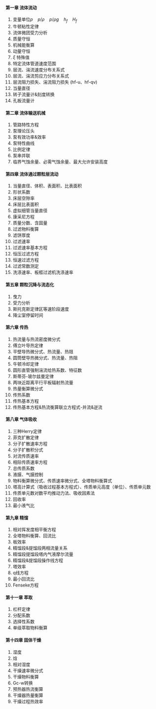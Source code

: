 #### 第一章 流体流动
1. 变量单位$p~~~~{p}/{\rho}~~~~{p}/{\rho g}~~~~h_f~~~~H_f$
2. 牛顿粘性定律
3. 流体微团受力分析
4. 质量守恒
5. 机械能衡算
6. 动量守恒
7. $\xi$ 特殊值
8. 特定流体管道速度范围
9. 层流、湍流速度分布关系式
10. 层流、湍流剪应力分布关系式
11. 层流阻力损失、湍流阻力损失 (hf-u、hf-qv)
12. 当量直径
13. 转子流量计&刻度转换
14. 孔板流量计

#### 第二章 流体输送机械
1. 管路特性方程
2. 泵理论压头
3. 泵有效功率&效率
4. 泵特性曲线
5. 比例定律
6. 泵串并联
7. 临界气蚀余量、必需气蚀余量、最大允许安装高度

#### 第四章 流体通过颗粒层流动
1. 当量直径、体积、表面积、比表面积
2. 形状系数
3. 床层空隙率
4. 床层比表面积
5. 虚拟细管当量直径
6. 康采尼方程
7. 质量分数、含固量
8. 过滤物料衡算
9. 滤饼厚度
10. 过滤速率
11. 过滤速率基本方程
12. 恒压过滤方程
13. 恒速过滤方程
14. 过滤常数测定
15. 洗涤速率、板框过滤机洗涤速率
#### 第五章 颗粒沉降与流态化
1. 曳力
2. 受力分析
3. 斯托克斯定律区等速阶段速度
4. 降尘室停留时间

#### 第六章 传热
1. 热流量与热流密度微分式
2. 傅立叶导热定律
3. 平壁导热微分式、热流量、热阻
4. 圆筒壁导热微分式、热流量、热阻
5. 牛顿冷却定律
6. 圆形直管强制湍流给热系数、特征数
7. 斯蒂芬-玻尔兹曼定律
8. 两块近距离平行平板辐射热流量
9. 热量衡算微分式
10. 传热系数
11. 传热基本方程
12. 传热基本方程&热流衡算联立方程式-并流&逆流

#### 第八章 气体吸收
1. 三种Herry定律
2. 菲克扩散定律
3. 分子扩散速率方程
4. 分子扩散积分式
5. 对流传质速率
6. 相际传质速率方程
7. 总传质系数
8. 液膜、气膜控制
9. 物料衡算微分式、传质速率微分式、全塔物料衡算式
10. 塔高计算式（吸收过程基本方程式）、传质单元高度（单位）、传质单元数
11. 传质单元数对数平均推动力法、吸收因素法
12. 回收率
13. 最小液气比

#### 第九章 精馏
1. 相对挥发度相平衡方程
2. 全塔物料衡算、回流比
3. 板效率
4. 精馏段&提馏段两相流量关系
5. 精馏段提馏段塔内气液摩尔流量
6. 精馏段&提馏段操作线方程
7. 塔效率
8. q线方程
9. 最小回流比
10. Fenseke方程

#### 第十一章 萃取
1. 杠杆定律
2. 分配系数
3. 选择性系数
4. 单级萃取物料衡算


#### 第十四章 固体干燥
1. 湿度
2. 焓
3. 相对湿度
4. 干燥速率微分式
5. 干燥物料衡算
6. Gc-w转换
7. 预热器热流衡算
8. 干燥器热量衡算
9. 干燥过程热效率

